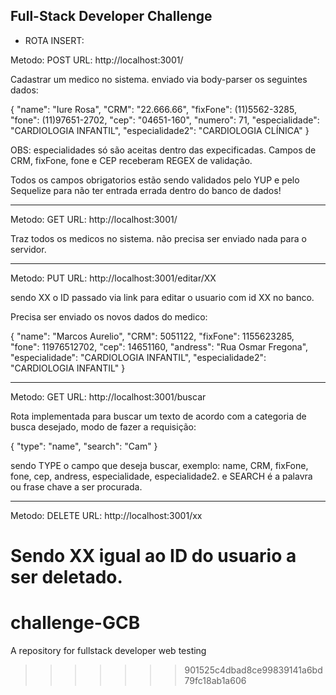 ## Full-Stack Developer Challenge

- ROTA INSERT:

Metodo: POST
URL: http://localhost:3001/

Cadastrar um medico no sistema.
enviado via body-parser os seguintes dados:

{
"name": "Iure Rosa",
"CRM": "22.666.66",
"fixFone": (11)5562-3285,
"fone": (11)97651-2702,
"cep": "04651-160",
"numero": 71,
"especialidade": "CARDIOLOGIA INFANTIL",
"especialidade2": "CARDIOLOGIA CLÍNICA"
}

OBS: especialidades só são aceitas dentro das expecificadas.
Campos de CRM, fixFone, fone e CEP receberam REGEX de validação.

Todos os campos obrigatorios estão sendo validados pelo YUP e pelo Sequelize para não ter entrada errada dentro do banco de dados!

---

Metodo: GET
URL: http://localhost:3001/

Traz todos os medicos no sistema.
não precisa ser enviado nada para o servidor.

---

Metodo: PUT
URL: http://localhost:3001/editar/XX

sendo XX o ID passado via link para editar o usuario com id XX no banco.

Precisa ser enviado os novos dados do medico:

{
"name": "Marcos Aurelio",
"CRM": 5051122,
"fixFone": 1155623285,
"fone": 11976512702,
"cep": 14651160,
"andress": "Rua Osmar Fregona",
"especialidade": "CARDIOLOGIA INFANTIL",
"especialidade2": "CARDIOLOGIA INFANTIL"
}

---

Metodo: GET
URL: http://localhost:3001/buscar

Rota implementada para buscar um texto de acordo com a categoria de busca desejado, modo de fazer a requisição:

{
"type": "name",
"search": "Cam"
}

sendo TYPE o campo que deseja buscar, exemplo: name, CRM, fixFone, fone, cep, andress, especialidade, especialidade2.
e SEARCH é a palavra ou frase chave a ser procurada.

---

Metodo: DELETE
URL: http://localhost:3001/xx

Sendo XX igual ao ID do usuario a ser deletado.
=======
# challenge-GCB
A repository for fullstack developer web testing
>>>>>>> 901525c4dbad8ce99839141a6bd79fc18ab1a606
